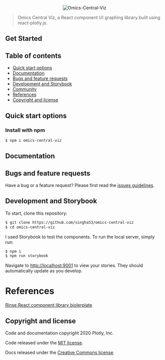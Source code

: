 <p align="center">
	<img src="https://github.com/singha53/omics-central-viz/blob/master/public/logo.png" width={400} alt="Omics-Central-Viz" />
</p>

> Omics Central Viz, a React component UI graphing library built using react-plotly.js.

## Get Started

## Table of contents

* [Quick start options](#quick-start-options)
* [Documentation](#documentation)
* [Bugs and feature requests](#bugs-and-feature-requests)
* [Development and Storybook](#development)
* [Community](#community)
* [References](#ref)
* [Copyright and license](#copyright-and-license)

## Quick start options

### Install with npm

```bash
$ npm i omics-central-viz
```

## Documentation

## Bugs and feature requests

Have a bug or a feature request? Please first read the [issues guidelines]().

## Development and Storybook

To start, clone this repository:

```bash
$ git clone https://github.com/singha53/omics-central-viz
$ cd omics-central-viz
```

I used Storybook to test the components. To run the local server, simply run:

```bash
$ npm i
$ npm run storybook
```

Navigate to [http://localhost:9001](http://localhost:9001) to view your stories. They should automatically update as you develop.

# References
[Rinse React component library biolerplate](https://itnext.io/how-to-write-your-own-reusable-react-component-library-a57dc7c9a210)


## Copyright and license

Code and documentation copyright 2020 Plotly, Inc.

Code released under the [MIT license](https://github.com/plotly/plotly.js/blob/master/LICENSE).

Docs released under the [Creative Commons license](https://github.com/plotly/documentation/blob/source/LICENSE).